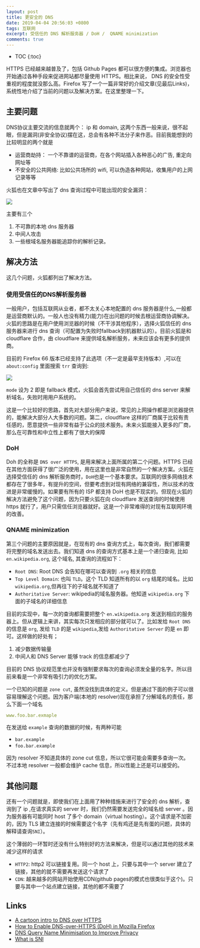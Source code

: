 ```yaml
---
layout: post
title: 更安全的 DNS
date: 2019-04-04 20:56:03 +0800
tags: 互联网
excerpt: 受信任的 DNS 解析服务器 / DoH /  QNAME minimization
comments: true
---
```


* TOC
{:toc}

HTTPS 已经越来越普及了，包括 Github Pages 都可以很方便的集成。浏览器也开始通过各种手段来促进网站都尽量使用 HTTPS。相比来说，
DNS 的安全性受重视的程度就没那么高。Firefox 写了一个一篇非常好的介绍文章(见最后Links)，系统性地介绍了当前的问题以及解决方案。在这里整理一下。

## 主要问题

DNS协议主要交流的信息就两个： ip 和 domain, 这两个东西一般来说，很不起眼，但是漏洞(非安全协议)摆在这，总会有各种不法分子来作恶。目前我能想到的比较明显的两个就是

* 运营商劫持： 一个不靠谱的运营商，在各个网站插入各种恶心的广告, 重定向网址等
* 不安全的公共网络: 比如公共场所的 wifi, 可以伪造各种网站，收集用户的上网记录等等

火狐也在文章中写出了 dns 查询过程中可能出现的安全漏洞：

![](https://hacks.mozilla.org/files/2018/05/03_04-768x383.png)

主要有三个

1. 不可靠的本地 dns 服务器
2. 中间人攻击
3. 一些根域名服务器能追踪你的解析记录。


## 解决方法

这几个问题，火狐都列出了解决方法。

### 使用受信任的DNS解析服务器

一般用户，包括互联网从业者，都不太关心本地配置的 dns 服务器是什么,一般都是运营商默认的。一般人也没有精力(能力)在出问题的时候去根运营商协调解决。火狐的思路是在用户使用浏览器的时候（不干涉其他程序），选择火狐信任的 dns 服务器来进行 dns 查询（可配置为失败时fallback到机器默认的）。目前火狐是和 cloudflare 合作，由 cloudflare 来提供域名解析服务，未来应该会有更多的提供商。

目前的 Firefox 66 版本已经支持了此选项（不一定是最早支持版本）,可以在 `about:config` 里面搜索 `trr` 查询到:


![](https://hangyan.github.io/images/posts/dns/trr.png)

`mode` 设为 2 即是 fallback 模式，火狐会首先尝试用自己信任的 dns server 来解析域名，失败时用用户系统的。

这是一个比较好的思路，首先对大部分用户来说，常见的上网操作都是浏览器提供的，能解决大部分人大多数的问题。第二，cloudflare 这样的厂商属于比较有责任感的，愿意提供一些非常有益于公众的技术服务。未来火狐能接入更多的厂商，那么在可靠性和中立性上都有了很大的保障


### DoH

Doh 的全称是 `DNS over HTTPS`, 是用来解决上面所属的第二个问题。HTTPS 已经在其他方面获得了很广泛的使用，用在这里也是非常自然的一个解决方案。火狐在选择受信任的 dns 解析服务商时，`DoH`也是一个基本要求。互联网的很多网络技术都存在了很多年，有提升的空间，但要考虑到对现有网络的兼容性，所以技术的改进是非常缓慢的。如果要有所有的 ISP 都支持 DoH 也是不现实的。但现在火狐的解决方法避免了这个问题，因为只要火狐在向 cloudflare 发送查询的时候使用 https 就行了，用户只需信任浏览器就好。这是一个非常难得的对现有互联网环境的改善。


### QNAME minimization

第三个问题的主要原因就是，在现有的 dns 查询方式上，每次查询，我们都需要将完整的域名发送出去。我们知道 dns 的查询方式基本上是一个递归查询, 比如 `en.wikipedia.org`, 这个域名, 其查询的流程如下：

* `Root DNS`: Root DNS 会告知在哪可以查询到 `.org` 相关的信息
* `Top Level Domain`: 也叫 `TLD`。这个 TLD 知道所有的以 `org` 结尾的域名。比如 `wikipedia.org`,但再往下的子域名就不知道了
* `Authoritative Server`: wikipedia的域名服务器。他知道 `wikipedia.org` 下面的子域名的详细信息

目前的实现中，每一次的查询都需要把整个 `en.wikipedia.org` 发送到相应的服务器上。但从逻辑上来讲，其实每次只发相应的部分就可以了。比如发给 `Root DNS`的信息是 `org`, 发给 `TLD` 的是 `wikipedia`,发给 `Authoritative Server` 的是 `en` 即可。这样做的好处有；

1. 减少数据传输量
2. 中间人和 DNS Server 能够 track 的信息都减少了

目前的 DNS 协议规范里也并没有强制要求每次的查询必须发全量的名字。所以目前来看是一个非常有吸引力的优化方案。

一个已知的问题是 `zone cut`, 虽然没找到具体的定义。但是通过下面的例子可以很容易理解这个问题。因为客户端(本地的 resolver)现在承担了分解域名的责任，那么下面一个域名

```yaml
www.foo.bar.exmaple
```
在发送给 `example` 查询的数据的时候，有两种可能

* `bar.example`
* `foo.bar.example`

因为 resolver 不知道具体的 zone cut 信息，所以它很可能会需要多查询一次。不过本地 resolver 一般都会维护 cache 信息，所以性能上还是可以接受的。





## 其他问题

还有一个问题就是，即使我们在上面用了种种措施来进行了安全的 dns 解析，查询到了 ip ,在请求真实的 server 时，我们仍然需要发送完全的域名给 server 。因为服务器有可能同时 host 了多个 domain（virtual hosting）。这个请求是不加密的，因为 TLS 建立连接的时候需要这个名字（先有鸡还是先有蛋的问题，具体的解释请查询`SNI`）。

这个薄弱的一环暂时还没有什么特别好的方法来解决，但是可以通过其他的技术来减少这样的请求

* `HTTP2`: http2 可以链接复用。同一个 host 上，只要与其中一个 server 建立了链接，其他的就不需要再发送这个请求了
* `CDN`: 越来越多的网站开始使用CDN(github pages的模式也很类似于这个)。只要与其中一个站点建立链接，其他的都不需要了



## Links

* [A cartoon intro to DNS over HTTPS](https://hacks.mozilla.org/2018/05/a-cartoon-intro-to-dns-over-https/)
* [How to Enable DNS-over-HTTPS (DoH) in Mozilla Firefox](https://www.trishtech.com/2018/08/how-to-enable-dns-over-https-doh-in-mozilla-firefox/)
* [DNS Query Name Minimisation to Improve Privacy](https://datatracker.ietf.org/doc/rfc7816/?include_text=1)
* [What is SNI](https://www.thesslstore.com/blog/what-is-sni/)



